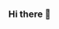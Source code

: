 ### Hi there 👋

<!--
**kiwids0220/kiwids0220** is a ✨ _special_ ✨ repository because its `README.md` (this file) appears on your GitHub profile.


Here are some ideas to get you started:

- 🔭 I’m currently working on ... [link]OSCP Journey
- 🌱 I’m currently learning ... Hmmmm, just something.  
- 👯 I’m looking to collaborate on ... Python scripts to increase the productivity of reconing.
- 🤔 I’m looking for help with ... IP routing.
- 💬 Ask me about ... 
- 📫 How to reach me: ... kxh170006@utdallas.edu 
- 😄 Pronouns: ...
- ⚡ Fun fact: ...  My name is kaiisnt'myname
-->
